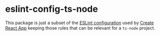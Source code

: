 # eslint-config-ts-node

This package is just a subset of the [ESLint configuration](https://github.com/facebook/create-react-app/tree/master/packages/eslint-config-react-app) used by [Create React App](https://github.com/facebook/create-react-app) keeping those rules that can be relevant for a `ts-node` project.
